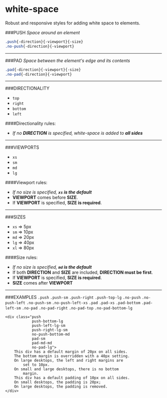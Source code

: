 # white-space
Robust and responsive styles for adding white space to elements.

###PUSH
*Space around an element*
```css
.push{-direction}{-viewport}{-size}
.no-push{-direction}{-viewport}
```

----------
###PAD
*Space between the element's edge and its contents*
```css
.pad{-direction}{-viewport}{-size}
.no-pad{-direction}{-viewport}
```

----------
###DIRECTIONALITY

 - `top`
 - `right`
 - `bottom`
 - `left`

####Directionality rules:
 - *If no **DIRECTION** is specified, white-space is added to **all sides***

----------
###VIEWPORTS
 - `xs`
 - `sm`
 - `md`
 - `lg`

####Viewport rules:
 - *If no size is specified, **`xs` is the default***
 - **VIEWPORT** comes before **SIZE**.
 - If **VIEWPORT** is specified, **SIZE is required**.

----------
###SIZES
 - `xs` => 5px
 - `sm` => 10px
 - `md` => 20px
 - `lg` => 40px
 - `xl` => 80px

####Size rules:
 - *If no size is specified, **`md` is the default***
 - If both **DIRECTION** and **SIZE** are included, **DIRECTION must be first**.
 - If **VIEWPORT** is specified, **SIZE is required**.
 - **SIZE** comes after **VIEWPORT**

----------
###EXAMPLES
`.push`
`.push-sm`
`.push-right`
`.push-top-lg`
`.no-push`
`.no-push-left`
`.no-push-sm`
`.no-push-left-xs`
`.pad`
`.pad-xs`
`.pad-bottom`
`.pad-left-sm`
`.no-pad`
`.no-pad-right`
`.no-pad-top`
`.no-pad-bottom-lg`

    <div class="push
                push-bottom-lg
                push-left-lg-sm
                push-right-lg-sm
                no-push-bottom-md
                pad-sm
                pad-md-md
                no-pad-lg">
        This div has a default margin of 20px on all sides.
        The bottom margin is overridden with a 40px setting.
        On large desktops, the left and right margins are 
            set to 10px.
        On small and large desktops, there is no bottom 
            margin.
        This div has a default padding of 10px on all sides.
        On small desktops, the padding is 20px;
        On large desktops, the padding is removed.
    </div>
